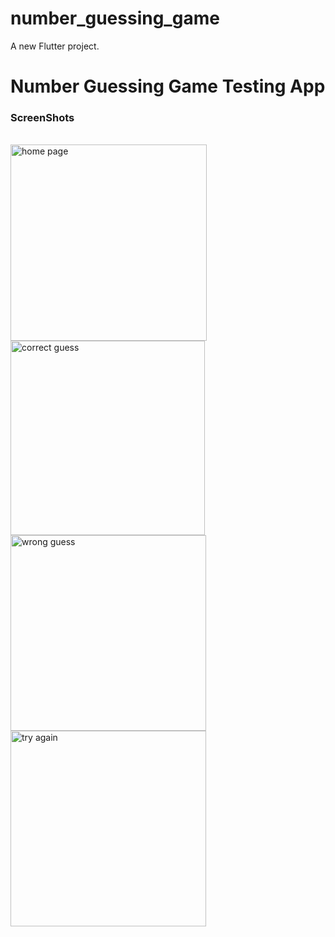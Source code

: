 # number_guessing_game

A new Flutter project.

<h1> Number Guessing Game Testing App</h1>
<h3>ScreenShots</h3><br>
<img width="314" alt="home page" src="https://github.com/NSachini/number_guessing_game/assets/97577090/f809f2ef-c185-4f5e-946a-f77175f2982d">

<img width="311" alt="correct guess" src="https://github.com/NSachini/number_guessing_game/assets/97577090/acc48e16-d6a7-4d35-9b1a-3419731908f3">
<img width="313" alt="wrong guess" src="https://github.com/NSachini/number_guessing_game/assets/97577090/9daca3c7-59a5-4ce2-80d0-6bcbf2f95971">
<img width="313" alt="try again" src="https://github.com/NSachini/number_guessing_game/assets/97577090/0f0cb2ec-d219-4afa-93bc-2f320d555fce">
